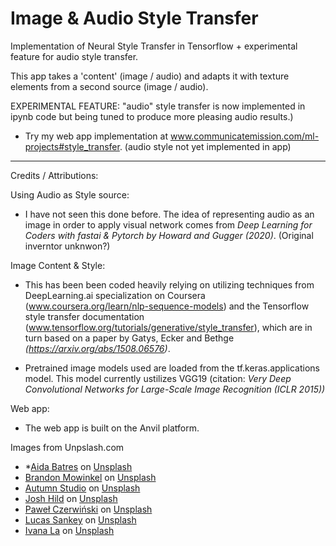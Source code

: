 # Image & Audio Style Transfer
Implementation of Neural Style Transfer in Tensorflow + experimental feature for audio style transfer.

This app takes a 'content' (image / audio) and adapts it with texture elements from a second source (image / audio).

EXPERIMENTAL FEATURE: "audio" style transfer is now implemented in ipynb code but being tuned to produce more pleasing audio results.)

- Try my web app implementation at www.communicatemission.com/ml-projects#style_transfer. (audio style not yet implemented in app)


 
-----
Credits / Attributions:

Using Audio as Style source:

- I have not seen this done before. The idea of representing audio as an image in order to apply visual network comes from *Deep Learning for Coders with fastai & Pytorch by Howard and Gugger (2020)*. (Original inverntor unknwon?)

Image Content & Style:

- This has been been coded heavily relying on utilizing techniques from DeepLearning.ai specialization on Coursera (www.coursera.org/learn/nlp-sequence-models) and the Tensorflow style transfer documentation (www.tensorflow.org/tutorials/generative/style_transfer), which are in turn based on a paper by Gatys, Ecker and Bethge *(https://arxiv.org/abs/1508.06576)*. 

- Pretrained image models used are loaded from the tf.keras.applications model. This model currently ustilizes VGG19 (citation: *Very Deep Convolutional Networks for Large-Scale Image Recognition (ICLR 2015))*

Web app:

- The web app is built on the Anvil platform.

Images from Unpslash.com
- *<span><a href="https://unsplash.com/@abm25?utm_source=unsplash&amp;utm_medium=referral&amp;utm_content=creditCopyText">Aida Batres</a> on <a href="https://unsplash.com/@abm25?utm_source=unsplash&amp;utm_medium=referral&amp;utm_content=creditCopyText">Unsplash</a></span>
- <span><a href="https://unsplash.com/@bmowinkel?utm_source=unsplash&amp;utm_medium=referral&amp;utm_content=creditCopyText">Brandon Mowinkel</a> on <a href="https://unsplash.com/@bmowinkel?utm_source=unsplash&amp;utm_medium=referral&amp;utm_content=creditCopyText">Unsplash</a></span>
- <span><a href="https://unsplash.com/@autumnstudio?utm_source=unsplash&amp;utm_medium=referral&amp;utm_content=creditCopyText">Autumn Studio</a> on <a href="https://unsplash.com/@autumnstudio?utm_source=unsplash&amp;utm_medium=referral&amp;utm_content=creditCopyText">Unsplash</a></span>
- <span><a href="https://unsplash.com/@joshhild?utm_source=unsplash&amp;utm_medium=referral&amp;utm_content=creditCopyText">Josh Hild</a> on <a href="https://unsplash.com/?utm_source=unsplash&amp;utm_medium=referral&amp;utm_content=creditCopyText">Unsplash</a></span>
- <span><a href="https://unsplash.com/@pawel_czerwinski?utm_source=unsplash&amp;utm_medium=referral&amp;utm_content=creditCopyText">Paweł Czerwiński</a> on <a href="https://unsplash.com/@pawel_czerwinski?utm_source=unsplash&amp;utm_medium=referral&amp;utm_content=creditCopyText">Unsplash</a></span>
- <span><a href="https://unsplash.com/@lucassankey?utm_source=unsplash&amp;utm_medium=referral&amp;utm_content=creditCopyText">Lucas Sankey</a> on <a href="https://unsplash.com/@lucassankey?utm_source=unsplash&amp;utm_medium=referral&amp;utm_content=creditCopyText">Unsplash</a></span>
- <span><a href="https://unsplash.com/@ivanana?utm_source=unsplash&amp;utm_medium=referral&amp;utm_content=creditCopyText">Ivana La</a> on <a href="https://unsplash.com/@ivanana?utm_source=unsplash&amp;utm_medium=referral&amp;utm_content=creditCopyText">Unsplash</a></span>
